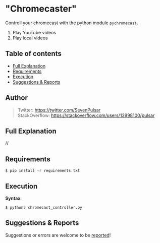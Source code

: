 # "Chromecaster"

Controll your chromecast with the python module <code>pychromecast</code>. 

1. Play YouTube videos
2. Play local videos

## Table of contents

* [Full Explanation](#full-explanation)
* [Requirements](#requirements)
* [Execution](#execution)
* [Suggestions & Reports](#suggestions--reports)

## Author

> Twitter: https://twitter.com/SevenPulsar \
> StackOverflow: https://stackoverflow.com/users/13998100/pulsar 

## Full Explanation
    
//    


## Requirements

    $ pip install -r requirements.txt
    
## Execution
 
 **Syntax**:

    $ python3 chromecast_controller.py 

## Suggestions & Reports

Suggestions or errors are welcome to be [reported](https://github.com/Pulsar7/Math-Functions-Cryptography/issues)! 
